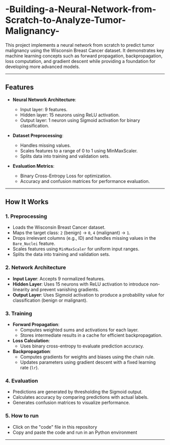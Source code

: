 # -Building-a-Neural-Network-from-Scratch-to-Analyze-Tumor-Malignancy-

This project implements a neural network from scratch to predict tumor malignancy using the Wisconsin Breast Cancer dataset. It demonstrates key machine learning concepts such as forward propagation, backpropagation, loss computation, and gradient descent while providing a foundation for developing more advanced models.

---

## Features

- **Neural Network Architecture**:
  - Input layer: 9 features.
  - Hidden layer: 15 neurons using ReLU activation.
  - Output layer: 1 neuron using Sigmoid activation for binary classification.

- **Dataset Preprocessing**:
  - Handles missing values.
  - Scales features to a range of 0 to 1 using MinMaxScaler.
  - Splits data into training and validation sets.

- **Evaluation Metrics**:
  - Binary Cross-Entropy Loss for optimization.
  - Accuracy and confusion matrices for performance evaluation.

---

## How It Works

### 1. **Preprocessing**
- Loads the Wisconsin Breast Cancer dataset.
- Maps the target class: `2` (benign) → `0`, `4` (malignant) → `1`.
- Drops irrelevant columns (e.g., ID) and handles missing values in the `Bare_Nuclei` feature.
- Scales features using `MinMaxScaler` for uniform input ranges.
- Splits the data into training and validation sets.

### 2. **Network Architecture**
- **Input Layer**: Accepts 9 normalized features.
- **Hidden Layer**: Uses 15 neurons with ReLU activation to introduce non-linearity and prevent vanishing gradients.
- **Output Layer**: Uses Sigmoid activation to produce a probability value for classification (benign or malignant).

### 3. **Training**
- **Forward Propagation**:
  - Computes weighted sums and activations for each layer.
  - Stores intermediate results in a cache for efficient backpropagation.
- **Loss Calculation**:
  - Uses binary cross-entropy to evaluate prediction accuracy.
- **Backpropagation**:
  - Computes gradients for weights and biases using the chain rule.
  - Updates parameters using gradient descent with a fixed learning rate (`lr`).

### 4. **Evaluation**
- Predictions are generated by thresholding the Sigmoid output.
- Calculates accuracy by comparing predictions with actual labels.
- Generates confusion matrices to visualize performance.

### 5. How to run 
- Click on the "code" file in this repository
- Copy and paste the code and run in an Python environment
---
